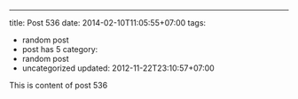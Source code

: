 ---
title: Post 536
date: 2014-02-10T11:05:55+07:00
tags:
  - random post
  - post has 5
category:
  - random post
  - uncategorized
updated: 2012-11-22T23:10:57+07:00

This is content of post 536